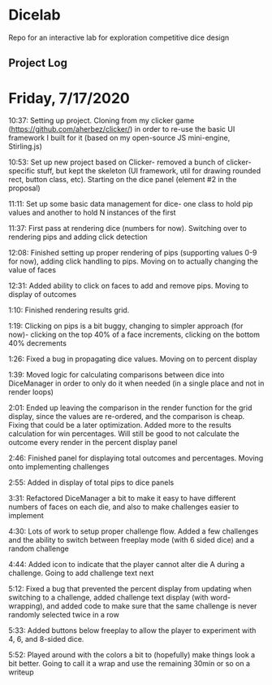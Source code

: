 # Dicelab

Repo for an interactive lab for exploration competitive dice design

## Project Log

# Friday, 7/17/2020

10:37: Setting up project. Cloning from my clicker game (https://github.com/aherbez/clicker/) in order to re-use the basic UI framework I built for it (based on my open-source JS mini-engine, Stirling.js)

10:53: Set up new project based on Clicker- removed a bunch of clicker-specific stuff, but kept the skeleton (UI framework, util for drawing rounded rect, button class, etc). Starting on the dice panel (element #2 in the proposal)

11:11: Set up some basic data management for dice- one class to hold pip values and another to hold N instances of the first

11:37: First pass at rendering dice (numbers for now). Switching over to rendering pips and adding click detection

12:08: Finished setting up proper rendering of pips (supporting values 0-9 for now), adding click handling to pips. Moving on to actually changing the value of faces

12:31: Added ability to click on faces to add and remove pips. Moving to display of outcomes

1:10: Finished rendering results grid.

1:19: Clicking on pips is a bit buggy, changing to simpler approach (for now)- clicking on the top 40% of a face increments, clicking on the bottom 40% decrements

1:26: Fixed a bug in propagating dice values. Moving on to percent display

1:39: Moved logic for calculating comparisons between dice into DiceManager in order to only do it when needed (in a single place and not in render loops)

2:01: Ended up leaving the comparison in the render function for the grid display, since the values are re-ordered, and the comparison is cheap. Fixing that could be a later optimization. Added more to the results calculation for win percentages. Will still be good to not calculate the outcome every render in the percent display panel

2:46: Finished panel for displaying total outcomes and percentages. Moving onto implementing challenges

2:55: Added in display of total pips to dice panels

3:31: Refactored DiceManager a bit to make it easy to have different numbers of faces on each die, and also to make challenges easier to implement

4:30: Lots of work to setup proper challenge flow. Added a few challenges and the ability to switch between freeplay mode (with 6 sided dice) and a random challenge

4:44: Added icon to indicate that the player cannot alter die A during a challenge. Going to add challenge text next

5:12: Fixed a bug that prevented the percent display from updating when switching to a challenge, added challenge text display (with word-wrapping), and added code to make sure that the same challenge is never randomly selected twice in a row

5:33: Added buttons below freeplay to allow the player to experiment with 4, 6, and 8-sided dice.

5:52: Played around with the colors a bit to (hopefully) make things look a bit better. Going to call it a wrap and use the remaining 30min or so on a writeup

